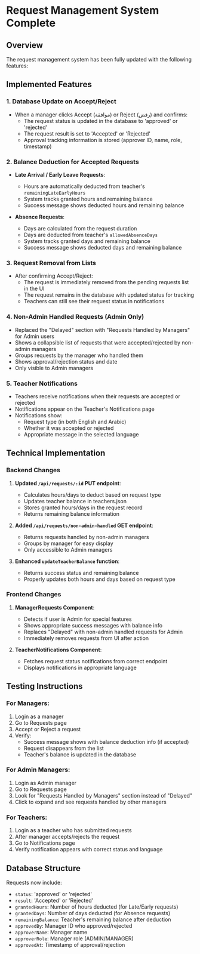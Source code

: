 # Request Management System Complete

## Overview
The request management system has been fully updated with the following features:

## Implemented Features

### 1. Database Update on Accept/Reject
- When a manager clicks Accept (موافقة) or Reject (رفض) and confirms:
  - The request status is updated in the database to 'approved' or 'rejected'
  - The request result is set to 'Accepted' or 'Rejected'
  - Approval tracking information is stored (approver ID, name, role, timestamp)

### 2. Balance Deduction for Accepted Requests
- **Late Arrival / Early Leave Requests**:
  - Hours are automatically deducted from teacher's `remainingLateEarlyHours`
  - System tracks granted hours and remaining balance
  - Success message shows deducted hours and remaining balance

- **Absence Requests**:
  - Days are calculated from the request duration
  - Days are deducted from teacher's `allowedAbsenceDays`
  - System tracks granted days and remaining balance
  - Success message shows deducted days and remaining balance

### 3. Request Removal from Lists
- After confirming Accept/Reject:
  - The request is immediately removed from the pending requests list in the UI
  - The request remains in the database with updated status for tracking
  - Teachers can still see their request status in notifications

### 4. Non-Admin Handled Requests (Admin Only)
- Replaced the "Delayed" section with "Requests Handled by Managers" for Admin users
- Shows a collapsible list of requests that were accepted/rejected by non-admin managers
- Groups requests by the manager who handled them
- Shows approval/rejection status and date
- Only visible to Admin managers

### 5. Teacher Notifications
- Teachers receive notifications when their requests are accepted or rejected
- Notifications appear on the Teacher's Notifications page
- Notifications show:
  - Request type (in both English and Arabic)
  - Whether it was accepted or rejected
  - Appropriate message in the selected language

## Technical Implementation

### Backend Changes
1. **Updated `/api/requests/:id` PUT endpoint**:
   - Calculates hours/days to deduct based on request type
   - Updates teacher balance in teachers.json
   - Stores granted hours/days in the request record
   - Returns remaining balance information

2. **Added `/api/requests/non-admin-handled` GET endpoint**:
   - Returns requests handled by non-admin managers
   - Groups by manager for easy display
   - Only accessible to Admin managers

3. **Enhanced `updateTeacherBalance` function**:
   - Returns success status and remaining balance
   - Properly updates both hours and days based on request type

### Frontend Changes
1. **ManagerRequests Component**:
   - Detects if user is Admin for special features
   - Shows appropriate success messages with balance info
   - Replaces "Delayed" with non-admin handled requests for Admin
   - Immediately removes requests from UI after action

2. **TeacherNotifications Component**:
   - Fetches request status notifications from correct endpoint
   - Displays notifications in appropriate language

## Testing Instructions

### For Managers:
1. Login as a manager
2. Go to Requests page
3. Accept or Reject a request
4. Verify:
   - Success message shows with balance deduction info (if accepted)
   - Request disappears from the list
   - Teacher's balance is updated in the database

### For Admin Managers:
1. Login as Admin manager
2. Go to Requests page
3. Look for "Requests Handled by Managers" section instead of "Delayed"
4. Click to expand and see requests handled by other managers

### For Teachers:
1. Login as a teacher who has submitted requests
2. After manager accepts/rejects the request
3. Go to Notifications page
4. Verify notification appears with correct status and language

## Database Structure
Requests now include:
- `status`: 'approved' or 'rejected'
- `result`: 'Accepted' or 'Rejected'
- `grantedHours`: Number of hours deducted (for Late/Early requests)
- `grantedDays`: Number of days deducted (for Absence requests)
- `remainingBalance`: Teacher's remaining balance after deduction
- `approvedBy`: Manager ID who approved/rejected
- `approverName`: Manager name
- `approverRole`: Manager role (ADMIN/MANAGER)
- `approvedAt`: Timestamp of approval/rejection